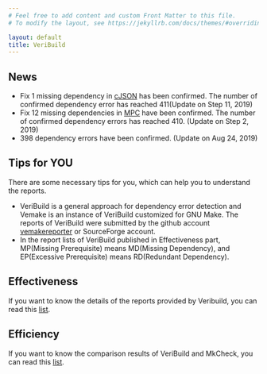 ```yaml
---
# Feel free to add content and custom Front Matter to this file.
# To modify the layout, see https://jekyllrb.com/docs/themes/#overriding-theme-defaults

layout: default
title: VeriBuild
---
```


## News
- Fix 1 missing dependency in [cJSON](https://github.com/DaveGamble/cJSON/pull/380) has been confirmed. The number of confirmed dependency error has reached 411(Update on Step 11, 2019)
- Fix 12 missing dependencies in [MPC](https://github.com/orangeduck/mpc/pull/115) have been confirmed. The number of confirmed dependency errors has reached 410. (Update on Step 2, 2019)
- 398 dependency errors have been confirmed. (Update on Aug 24, 2019)

## Tips for YOU
There are some necessary tips for you, which can help you to understand the reports.
- VeriBuild is a general approach for dependency error detection and Vemake is an instance of VeriBuild customized for GNU Make. The reports of VeriBuild were submitted by the github account [vemakereporter](https://github.com/vemakereporter) or SourceForge account.
- In the report lists of VeriBuild published in Effectiveness part, MP(Missing Prerequisite) means MD(Missing Dependency), and EP(Excessive Prerequisite) means RD(Redundant Dependency).

## Effectiveness
If you want to know the details of the reports provided by Veribuild, you can read this [list](/list).

## Efficiency
If you want to know the comparison results of VeriBuild and MkCheck, you can read this [list](/compare).